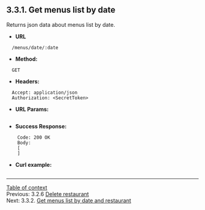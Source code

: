 **3.3.1. Get menus list by date**
----
Returns json data about menus list by date.
* **URL** 
```
  /menus/date/:date
```
* **Method:**
```
  GET
```
 
* **Headers:**
```
  Accept: application/json
  Authorization: <SecretToken>
```
* **URL Params:**
```
```
* **Success Response:**
```
    Code: 200 OK
    Body:
    [
    ]
``` 
* **Curl example:**
```
```
----
[Table of context](api.md) \
Previous: 3.2.6 [Delete restaurant](3_2_6.md) \
Next: 3.3.2. [Get menus list by date and restaurant](3_3_2.md)